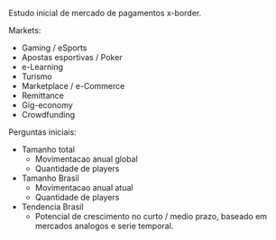 Estudo inicial de mercado de pagamentos x-border.

Markets:
  - Gaming / eSports
  - Apostas esportivas / Poker
  - e-Learning
  - Turismo
  - Marketplace / e-Commerce
  - Remittance
  - Gig-economy
  - Crowdfunding

Perguntas iniciais:
  - Tamanho total
    - Movimentacao anual global
    - Quantidade de players
  - Tamanho Brasil
    - Movimentacao anual atual
    - Quantidade de players
  - Tendencia Brasil
    - Potencial de crescimento no curto / medio prazo, baseado em mercados analogos
       e serie temporal.

